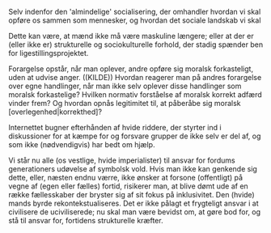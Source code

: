 
Selv indenfor den 'almindelige' socialisering, der omhandler hvordan vi skal
opføre os sammen som mennesker, og hvordan det sociale landskab vi skal  

Dette kan være, at mænd ikke må være maskuline længere; eller at der er (eller
ikke er) strukturelle og sociokulturelle forhold, der stadig spænder ben for
ligestillingsprojektet.  


Forargelse opstår, når man oplever, andre opføre sig moralsk forkasteligt, uden
at udvise anger. ((KILDE)) Hvordan reagerer man på andres forargelse over egne
handlinger, når man ikke selv oplever disse handlinger som moralsk
forkastelige? Hvilken normativ forståelse af moralsk korrekt adfærd vinder
frem? Og hvordan opnås legitimitet til, at påberåbe sig moralsk
[overlegenhed|korrekthed]?


Internettet bugner efterhånden af hvide riddere, der styrter ind i diskussioner
for at kæmpe for og forsvare grupper de ikke selv er del af, og som ikke
(nødvendigvis) har bedt om hjælp. 

Vi står nu alle (os vestlige, hvide imperialister) til ansvar for fordums
generationers udøvelse af symbolsk vold. Hvis man ikke kan genkende sig dette,
eller, næsten endnu værre, ikke ønsker at forsone (offentligt) på vegne af
(egen eller fælles) fortid, risikerer man, at blive dømt ude af en række
fællesskaber der bryster sig af sit fokus på inklusivitet. Den (hvide) mands
byrde rekontekstualiseres. Det er ikke pålagt et frygteligt ansvar i at
civilisere de uciviliserede; nu skal man være bevidst om, at gøre bod for, og
stå til ansvar for, fortidens strukturelle kræfter.
